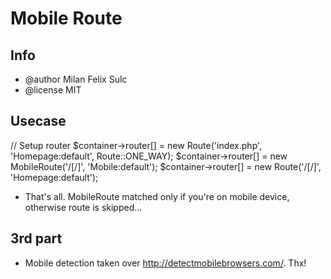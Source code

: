 # Mobile Route

## Info

* @author Milan Felix Sulc
* @license MIT

## Usecase

  // Setup router
  $container->router[] = new Route('index.php', 'Homepage:default', Route::ONE_WAY);
  $container->router[] = new MobileRoute('<presenter>/<action>[/<id>]', 'Mobile:default');
  $container->router[] = new Route('<presenter>/<action>[/<id>]', 'Homepage:default');

* That's all. MobileRoute matched only if you're on mobile device, otherwise route is skipped...

## 3rd part

* Mobile detection taken over http://detectmobilebrowsers.com/. Thx!